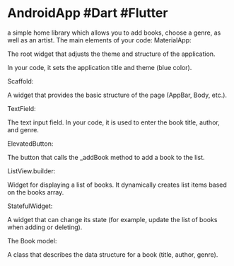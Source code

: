 # AndroidApp #Dart #Flutter
a simple home library which allows you to add books, choose a genre, as well as an artist.
The main elements of your code:
MaterialApp:

The root widget that adjusts the theme and structure of the application.

In your code, it sets the application title and theme (blue color).

Scaffold:

A widget that provides the basic structure of the page (AppBar, Body, etc.).

TextField:

The text input field. In your code, it is used to enter the book title, author, and genre.

ElevatedButton:

The button that calls the _addBook method to add a book to the list.

ListView.builder:

Widget for displaying a list of books. It dynamically creates list items based on the books array.

StatefulWidget:

A widget that can change its state (for example, update the list of books when adding or deleting).

The Book model:

A class that describes the data structure for a book (title, author, genre).
